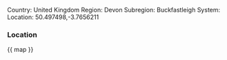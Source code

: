 Country: United Kingdom
Region: Devon
Subregion: Buckfastleigh
System:
Location: 50.497498,-3.7656211

### Location

{{ map }}
